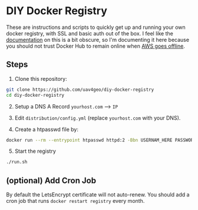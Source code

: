 # DIY Docker Registry

These are instructions and scripts to quickly get up and running  your own docker registry, with SSL and basic auth out of the box. I feel like the [documentation](https://distribution.github.io/distribution/) on this is a bit obscure, so I'm documenting it here because you should not trust Docker Hub to remain online when [AWS goes offline](https://www.bbc.com/news/articles/cev1en9077ro).


## Steps

1. Clone this repository:

```bash
git clone https://github.com/uav4geo/diy-docker-registry
cd diy-docker-registry
```

2. Setup a DNS A Record `yourhost.com` --> `IP`

3. Edit `distribution/config.yml` (replace `yourhost.com` with your DNS).

4. Create a htpasswd file by:

```bash
docker run --rm --entrypoint htpasswd httpd:2 -Bbn USERNAM_HERE PASSWORD_HERE > auth/htpasswd
```

5. Start the registry

```bash
./run.sh
```

## (optional) Add Cron Job

By default the LetsEncrypt certificate will not auto-renew. You should add a cron job that runs `docker restart registry` every month.

